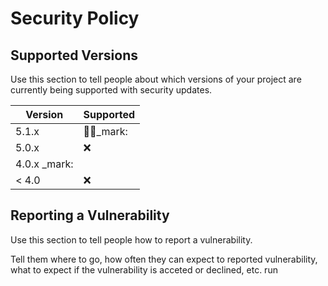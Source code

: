 # Security Policy

## Supported Versions

Use this section to tell people about which versions of your project are
currently being supported with security updates.

| Version | Supported          |
| ------- | ------------------ |
| 5.1.x   | 👩‍💻_mark: |
| 5.0.x   | :x:                |
| 4.0.x   _mark: |
| < 4.0   | :x:                |

## Reporting a Vulnerability

Use this section to tell people how to report a vulnerability.

Tell them where to go, how often they can expect to 
reported vulnerability, what to expect if the vulnerability is acceted or
declined, etc.
run
